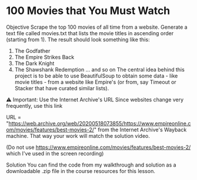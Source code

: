 # 100 Movies that You Must Watch

Objective
Scrape the top 100 movies of all time from a website. Generate a text file called movies.txt that lists the movie titles in ascending order (starting from 1). The result should look something like this:

1) The Godfather
2) The Empire Strikes Back
3) The Dark Knight
4) The Shawshank Redemption
... and so on
The central idea behind this project is to be able to use BeautifulSoup to obtain some data - like movie titles - from a website like Empire's (or from, say Timeout or Stacker that have curated similar lists).

⚠️ Important: Use the Internet Archive's URL
Since websites change very frequently, use this link

URL = "https://web.archive.org/web/20200518073855/https://www.empireonline.com/movies/features/best-movies-2/"
from the Internet Archive's Wayback machine. That way your work will match the solution video.

(Do not use https://www.empireonline.com/movies/features/best-movies-2/ which I've used in the screen recording)

Solution
You can find the code from my walkthrough and solution as a downloadable .zip file in the course resources for this lesson.
